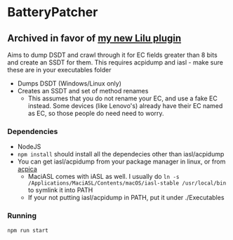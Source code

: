 # BatteryPatcher

## Archived in favor of [my new Lilu plugin](https://github.com/1Revenger1/ECEnabler)

Aims to dump DSDT and crawl through it for EC fields greater than 8 bits and create an SSDT for them.
This requires acpidump and iasl - make sure these are in your executables folder

* Dumps DSDT (Windows/Linux only)
* Creates an SSDT and set of method renames
  * This assumes that you do not rename your EC, and use a fake EC instead. Some devices (like Lenovo's) already have their EC named as EC, so those people do need need to worry.

### Dependencies
* NodeJS
* `npm install` should install all the dependecies other than iasl/acpidump
* You can get iasl/acpidump from your package manager in linux, or from [acpica](https://www.acpica.org/downloads/binary-tools)
  * MaciASL comes with iASL as well. I usually do `ln -s /Applications/MaciASL/Contents/macOS/iasl-stable /usr/local/bin` to symlink it into PATH
  * If your not putting iasl/acpidump in PATH, put it under ./Executables
  
### Running
`npm run start`
